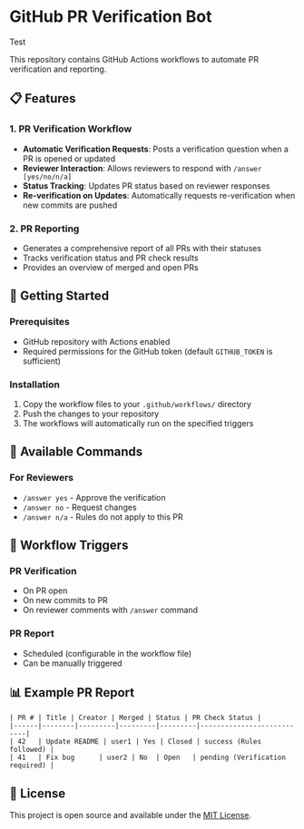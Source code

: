# GitHub PR Verification Bot

Test

This repository contains GitHub Actions workflows to automate PR verification and reporting.

## 📋 Features

### 1. PR Verification Workflow
- **Automatic Verification Requests**: Posts a verification question when a PR is opened or updated
- **Reviewer Interaction**: Allows reviewers to respond with `/answer [yes/no/n/a]`
- **Status Tracking**: Updates PR status based on reviewer responses
- **Re-verification on Updates**: Automatically requests re-verification when new commits are pushed

### 2. PR Reporting
- Generates a comprehensive report of all PRs with their statuses
- Tracks verification status and PR check results
- Provides an overview of merged and open PRs

## 🚀 Getting Started

### Prerequisites
- GitHub repository with Actions enabled
- Required permissions for the GitHub token (default `GITHUB_TOKEN` is sufficient)

### Installation
1. Copy the workflow files to your `.github/workflows/` directory
2. Push the changes to your repository
3. The workflows will automatically run on the specified triggers

## 🤖 Available Commands

### For Reviewers
- `/answer yes` - Approve the verification
- `/answer no` - Request changes
- `/answer n/a` - Rules do not apply to this PR

## 🔄 Workflow Triggers

### PR Verification
- On PR open
- On new commits to PR
- On reviewer comments with `/answer` command

### PR Report
- Scheduled (configurable in the workflow file)
- Can be manually triggered

## 📊 Example PR Report
```
| PR # | Title | Creator | Merged | Status | PR Check Status |
|------|--------|---------|---------|---------|---------------------------|
| 42   | Update README | user1 | Yes | Closed | success (Rules followed) |
| 41   | Fix bug      | user2 | No  | Open   | pending (Verification required) |
```

## 📝 License
This project is open source and available under the [MIT License](LICENSE).
